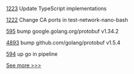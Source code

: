 
[1223](https://github.com/hyperledger/fabric-samples/pull/1223) Update TypeScript implementations

[1222](https://github.com/hyperledger/fabric-samples/pull/1222) Change CA ports in test-network-nano-bash

[595](https://github.com/hyperledger-labs/SmartBFT/pull/595) bump google.golang.org/protobuf v1.34.2

[4893](https://github.com/hyperledger/fabric/pull/4893) bump github.com/golang/protobuf v1.5.4

[594](https://github.com/hyperledger-labs/SmartBFT/pull/594) up go in pipeline


[See more >>>](https://start-here.hyperledger.org/pull-requests)
